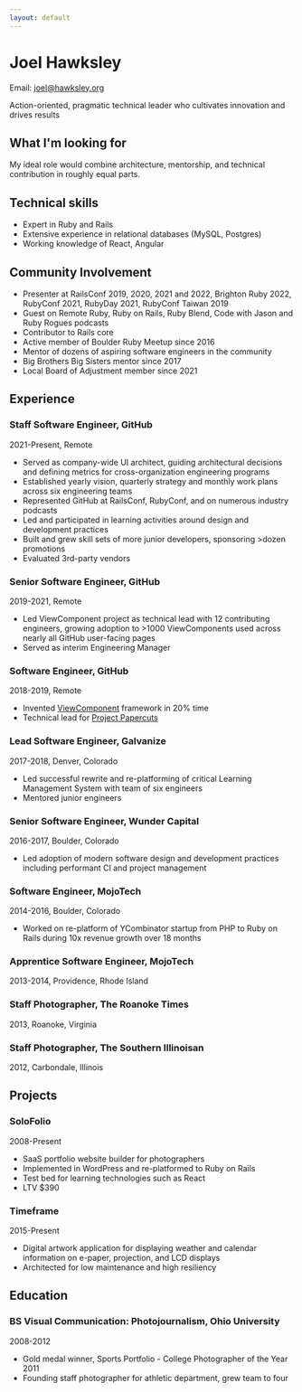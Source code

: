 ```yaml
---
layout: default
---
```


# Joel Hawksley

Email: joel@hawksley.org

Action-oriented, pragmatic technical leader who cultivates innovation and drives results

## What I'm looking for

My ideal role would combine architecture, mentorship, and technical contribution in roughly equal parts.

## Technical skills

- Expert in Ruby and Rails
- Extensive experience in relational databases (MySQL, Postgres)
- Working knowledge of React, Angular

## Community Involvement

- Presenter at RailsConf 2019, 2020, 2021 and 2022, Brighton Ruby 2022, RubyConf 2021, RubyDay 2021, RubyConf Taiwan 2019
- Guest on Remote Ruby, Ruby on Rails, Ruby Blend, Code with Jason and Ruby Rogues podcasts
- Contributor to Rails core
- Active member of Boulder Ruby Meetup since 2016
- Mentor of dozens of aspiring software engineers in the community
- Big Brothers Big Sisters mentor since 2017
- Local Board of Adjustment member since 2021

## Experience

### Staff Software Engineer, GitHub

2021-Present, Remote

- Served as company-wide UI architect, guiding architectural decisions and defining metrics for cross-organization engineering programs
- Established yearly vision, quarterly strategy and monthly work plans across six engineering teams
- Represented GitHub at RailsConf, RubyConf, and on numerous industry podcasts
- Led and participated in learning activities around design and development practices
- Built and grew skill sets of more junior developers, sponsoring >dozen promotions
- Evaluated 3rd-party vendors

### Senior Software Engineer, GitHub

2019-2021, Remote

- Led ViewComponent project as technical lead with 12 contributing engineers, growing adoption to >1000 ViewComponents used across nearly all GitHub user-facing pages
- Served as interim Engineering Manager

### Software Engineer, GitHub

2018-2019, Remote

- Invented [ViewComponent](https://viewcomponent.org/) framework in 20% time
- Technical lead for [Project Papercuts](https://github.blog/2018-08-28-announcing-paper-cuts/)

### Lead Software Engineer, Galvanize

2017-2018, Denver, Colorado

- Led successful rewrite and re-platforming of critical Learning Management System with team of six engineers
- Mentored junior engineers

### Senior Software Engineer, Wunder Capital

2016-2017, Boulder, Colorado

- Led adoption of modern software design and development practices including performant CI and project management

### Software Engineer, MojoTech

2014-2016, Boulder, Colorado

- Worked on re-platform of YCombinator startup from PHP to Ruby on Rails during 10x revenue growth over 18 months

### Apprentice Software Engineer, MojoTech

2013-2014, Providence, Rhode Island

### Staff Photographer, The Roanoke Times

2013, Roanoke, Virginia

### Staff Photographer, The Southern Illinoisan

2012, Carbondale, Illinois

## Projects

### SoloFolio

2008-Present

- SaaS portfolio website builder for photographers
- Implemented in WordPress and re-platformed to Ruby on Rails
- Test bed for learning technologies such as React
- LTV $390

### Timeframe

2015-Present

- Digital artwork application for displaying weather and calendar information on e-paper, projection, and LCD displays
- Architected for low maintenance and high resiliency

## Education

### BS Visual Communication: Photojournalism, Ohio University

2008-2012

- Gold medal winner, Sports Portfolio - College Photographer of the Year 2011
- Founding staff photographer for athletic department, grew team to four

